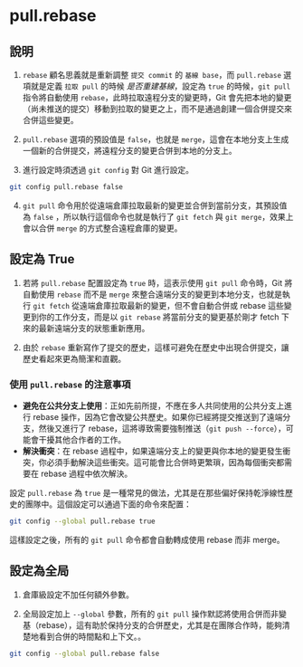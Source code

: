 # pull.rebase

## 說明

1. `rebase` 顧名思義就是重新調整 `提交 commit` 的 `基線 base`，而 `pull.rebase` 選項就是定義 `拉取 pull` 的時候 _是否重建基線_，設定為 `true` 的時候，`git pull` 指令將自動使用 `rebase`，此時拉取遠程分支的變更時，Git 會先把本地的變更（尚未推送的提交）移動到拉取的變更之上，而不是通過創建一個合併提交來合併這些變更。

2. `pull.rebase` 選項的預設值是 `false`，也就是 `merge`，這會在本地分支上生成一個新的合併提交，將遠程分支的變更合併到本地的分支上。

3. 進行設定時須透過 `git config` 對 Git 進行設定。
```bash
git config pull.rebase false
```

4. `git pull` 命令用於從遠端倉庫拉取最新的變更並合併到當前分支，其預設值為 `false` ，所以執行這個命令也就是執行了 `git fetch` 與 `git merge`，效果上會以合併 `merge` 的方式整合遠程倉庫的變更。

## 設定為 True

1. 若將 `pull.rebase` 配置設定為 `true` 時，這表示使用 `git pull` 命令時，Git 將自動使用 `rebase` 而不是 `merge` 來整合遠端分支的變更到本地分支，也就是執行 `git fetch` 從遠端倉庫拉取最新的變更，但不會自動合併或 rebase 這些變更到你的工作分支，而是以 `git rebase` 將當前分支的變更基於剛才 fetch 下來的最新遠端分支的狀態重新應用。

2. 由於 `rebase` 重新寫作了提交的歷史，這樣可避免在歷史中出現合併提交，讓歷史看起來更為簡潔和直觀。

### 使用 `pull.rebase` 的注意事項

- **避免在公共分支上使用**：正如先前所提，不應在多人共同使用的公共分支上進行 rebase 操作，因為它會改變公共歷史。如果你已經將提交推送到了遠端分支，然後又進行了 rebase，這將導致需要強制推送（`git push --force`），可能會干擾其他合作者的工作。
- **解決衝突**：在 rebase 過程中，如果遠端分支上的變更與你本地的變更發生衝突，你必須手動解決這些衝突。這可能會比合併時更繁瑣，因為每個衝突都需要在 rebase 過程中依次解決。

設定 `pull.rebase` 為 `true` 是一種常見的做法，尤其是在那些偏好保持乾淨線性歷史的團隊中。這個設定可以通過下面的命令來配置：

```bash
git config --global pull.rebase true
```

這樣設定之後，所有的 `git pull` 命令都會自動轉成使用 rebase 而非 merge。


## 設定為全局 

1. 倉庫級設定不加任何額外參數。

2. 全局設定加上 `--global` 參數，所有的 `git pull` 操作默認將使用合併而非變基（rebase），這有助於保持分支的合併歷史，尤其是在團隊合作時，能夠清楚地看到合併的時間點和上下文。。
```bash
git config --global pull.rebase false
```